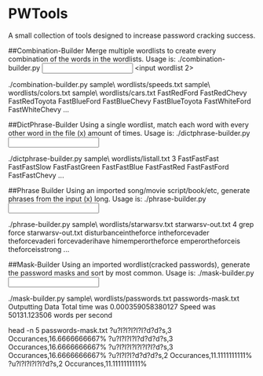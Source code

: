 # PWTools
A small collection of tools designed to increase password cracking success.

##Combination-Builder
Merge multiple wordlists to create every combination of the words in the wordlists.
Usage is: ./combination-builder.py <input wordlist> <input wordlist 2> <additional lists optional>

./combination-builder.py sample\ wordlists/speeds.txt sample\ wordlists/colors.txt sample\ wordlists/cars.txt 
FastRedFord
FastRedChevy
FastRedToyota
FastBlueFord
FastBlueChevy
FastBlueToyota
FastWhiteFord
FastWhiteChevy
...


##DictPhrase-Builder
Using a single wordlist, match each word with every other word in the file (x) amount of times.
Usage is: ./dictphrase-builder.py <input wordlist> <word hamming distance>

./dictphrase-builder.py sample\ wordlists/listall.txt 3
FastFastFast
FastFastSlow
FastFastGreen
FastFastBlue
FastFastRed
FastFastFord
FastFastChevy
...


##Phrase Builder
Using an imported song/movie script/book/etc, generate phrases from the input (x) long.
Usage is: ./phrase-builder.py <input file> <output file> <word hamming distance>

./phrase-builder.py sample\ wordlists/starwarsv.txt starwarsv-out.txt  4
grep force starwarsv-out.txt 
disturbanceintheforce
intheforcevader
theforcevaderi
forcevaderihave
himemperortheforce
emperortheforceis
theforceisstrong
...


##Mask-Builder
Using an imported wordlist(cracked passwords), generate the password masks and sort by most common.
Usage is: ./mask-builder.py <input wordlist> <output masklist>

./mask-builder.py sample\ wordlists/passwords.txt passwords-mask.txt
Outputting Data
Total time was 0.000359058380127
Speed was 50131.123506 words per second

head -n 5 passwords-mask.txt 
?u?l?l?l?l?l?d?d?s,3 Occurances,16.6666666667%
?u?l?l?l?l?d?d?d?s,3 Occurances,16.6666666667%
?u?l?l?l?l?l?l?l?d?s,3 Occurances,16.6666666667%
?u?l?l?l?d?d?d?s,2 Occurances,11.1111111111%
?u?l?l?l?l?l?d?s,2 Occurances,11.1111111111%
